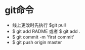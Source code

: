 # git命令

- 线上更改时先执行 $git pull
- $ git add RADME 或者  $ git add .
- $ git commit -m 'first commit'
- $ git push origin master
